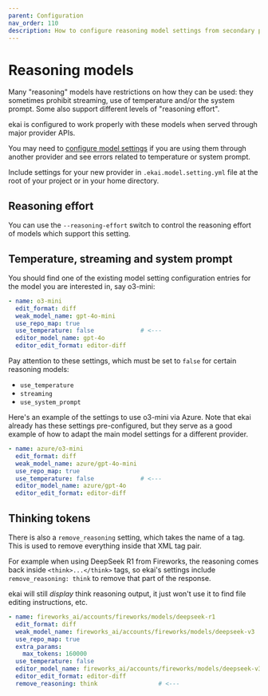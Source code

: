 ```yaml
---
parent: Configuration
nav_order: 110
description: How to configure reasoning model settings from secondary providers.
---
```


# Reasoning models

Many 
"reasoning" models have restrictions on how they can be used:
they sometimes prohibit streaming, use of temperature and/or the system prompt.
Some also support different levels of "reasoning effort".

ekai is configured to work properly with these models
when served through major provider APIs.

You may need to [configure model settings](/docs/config/adv-model-settings.html)
if you are using them through another provider
and see errors related to temperature or system prompt.

Include settings for your new provider in `.ekai.model.setting.yml` file
at the root of your project or in your home directory.

## Reasoning effort

You can use the `--reasoning-effort` switch to control the reasoning effort
of models which support this setting.

## Temperature, streaming and system prompt

You should find one of the existing model setting configuration entries
for the model you are interested in, say o3-mini:

```yaml
- name: o3-mini
  edit_format: diff
  weak_model_name: gpt-4o-mini
  use_repo_map: true
  use_temperature: false             # <---
  editor_model_name: gpt-4o
  editor_edit_format: editor-diff
```

Pay attention to these settings, which must be set to `false`
for certain reasoning models:

- `use_temperature`
- `streaming` 
- `use_system_prompt`

Here's an example of
the settings to use o3-mini via Azure.
Note that ekai already has these settings pre-configured, but they
serve as a good example of how to adapt the main model
settings for a different provider.

```yaml
- name: azure/o3-mini
  edit_format: diff
  weak_model_name: azure/gpt-4o-mini
  use_repo_map: true
  use_temperature: false             # <---
  editor_model_name: azure/gpt-4o
  editor_edit_format: editor-diff
```

## Thinking tokens

There is also a `remove_reasoning` setting, which takes the name of a tag.
This is used to remove everything inside that XML tag pair.

For example when using DeepSeek R1 from Fireworks, the reasoning comes back inside
`<think>...</think>` tags, so ekai's settings
include `remove_reasoning: think` to remove that part of the response.

ekai will still *display* think reasoning output, it just won't use it
to find file editing instructions, etc.

```yaml
- name: fireworks_ai/accounts/fireworks/models/deepseek-r1
  edit_format: diff
  weak_model_name: fireworks_ai/accounts/fireworks/models/deepseek-v3
  use_repo_map: true
  extra_params:
    max_tokens: 160000
  use_temperature: false
  editor_model_name: fireworks_ai/accounts/fireworks/models/deepseek-v3
  editor_edit_format: editor-diff
  remove_reasoning: think                 # <---
```
